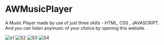 # AWMusicPlayer

A Music Player made by use of just three skills - HTML, CSS , JAVASCRIPT.
And you can listen anymusic of your choice by opening this website.


![s1](https://user-images.githubusercontent.com/107938450/176196794-464e7e87-7a69-448f-b662-7a3106cc8a20.png)
![S2](https://user-images.githubusercontent.com/107938450/176196802-27627f58-09e2-4d95-9b99-1cbdf6128e18.png)
![S3](https://user-images.githubusercontent.com/107938450/176196817-a7f2202c-4f7c-42b1-bf3f-740d6bbe7c04.png)
![S4](https://user-images.githubusercontent.com/107938450/176196829-bf45da6e-6cd5-4850-a4e8-842e09520646.png)
